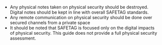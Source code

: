 
* Any physical notes taken on physical security should be destroyed. Digital notes should be kept in line with overall SAFETAG standards.
* Any remote communication on physical security should be done over secured channels from a private space
* It should be noted that SAFETAG is focused only on the digital impacts of physical security.  This guide does not provide a full physical security assessment.
